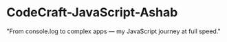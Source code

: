 # CodeCraft-JavaScript-Ashab
"From console.log to complex apps — my JavaScript journey at full speed."
